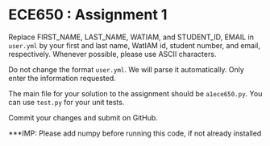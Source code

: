 # ECE650 : Assignment 1

Replace FIRST_NAME, LAST_NAME, WATIAM, and STUDENT_ID, EMAIL in
`user.yml` by your first and last name, WatIAM id, student number, and
email, respectively. Whenever possible, please use ASCII characters.

Do not change the format `user.yml`. We will parse it
automatically. Only enter the information requested.

The main file for your solution to the assignment should be
`a1ece650.py`. You can use `test.py` for your unit tests.

Commit your changes and submit on GitHub.

***IMP: Please add numpy before running this code, if not already installed
